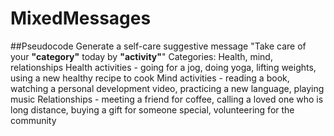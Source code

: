 # MixedMessages

##Pseudocode
Generate a self-care suggestive message 
"Take care of your __"category"__ today by __"activity"__"
Categories: Health, mind, relationships
Health activities - going for a jog, doing yoga, lifting weights, using a new healthy recipe to cook
Mind activities - reading a book, watching a personal development video, practicing a new language, playing music
Relationships - meeting a friend for coffee, calling a loved one who is long distance, buying a gift for someone special, volunteering for the community
